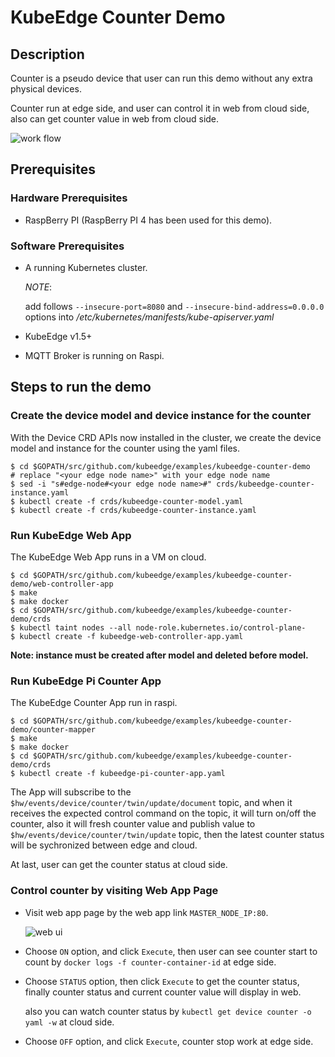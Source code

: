 # KubeEdge Counter Demo

## Description

Counter is a pseudo device that user can run this demo without any extra physical devices.

Counter run at edge side, and user can control it in web from cloud side, also can get counter value in web from cloud side.

![work flow](./images/work-flow.png)


## Prerequisites

### Hardware Prerequisites

* RaspBerry PI (RaspBerry PI 4 has been used for this demo).

### Software Prerequisites

* A running Kubernetes cluster.

  *NOTE*:

  add follows `--insecure-port=8080` and `--insecure-bind-address=0.0.0.0` options into */etc/kubernetes/manifests/kube-apiserver.yaml*

* KubeEdge v1.5+

* MQTT Broker is running on Raspi.

## Steps to run the demo

### Create the device model and device instance for the counter

With the Device CRD APIs now installed in the cluster, we create the device model and instance for the counter using the yaml files.

```console
$ cd $GOPATH/src/github.com/kubeedge/examples/kubeedge-counter-demo
# replace "<your edge node name>" with your edge node name
$ sed -i "s#edge-node#<your edge node name>#" crds/kubeedge-counter-instance.yaml
$ kubectl create -f crds/kubeedge-counter-model.yaml
$ kubectl create -f crds/kubeedge-counter-instance.yaml
```

### Run KubeEdge Web App

The KubeEdge Web App runs in a VM on cloud.

```console
$ cd $GOPATH/src/github.com/kubeedge/examples/kubeedge-counter-demo/web-controller-app
$ make
$ make docker
$ cd $GOPATH/src/github.com/kubeedge/examples/kubeedge-counter-demo/crds
$ kubectl taint nodes --all node-role.kubernetes.io/control-plane-
$ kubectl create -f kubeedge-web-controller-app.yaml
```

**Note: instance must be created after model and deleted before model.**

### Run KubeEdge Pi Counter App

The KubeEdge Counter App run in raspi.

```console
$ cd $GOPATH/src/github.com/kubeedge/examples/kubeedge-counter-demo/counter-mapper
$ make
$ make docker
$ cd $GOPATH/src/github.com/kubeedge/examples/kubeedge-counter-demo/crds
$ kubectl create -f kubeedge-pi-counter-app.yaml
```

The App will subscribe to the `$hw/events/device/counter/twin/update/document` topic, and when it receives the expected control command on the topic, it will turn on/off the counter, also it will fresh counter value and publish value to `$hw/events/device/counter/twin/update` topic, then the latest counter status will be sychronized between edge and cloud.

At last, user can get the counter status at cloud side.


### Control counter by visiting Web App Page

* Visit web app page by the web app link `MASTER_NODE_IP:80`.

  ![web ui](./images/web-ui.png)

* Choose `ON` option, and click `Execute`, then user can see counter start to count by `docker logs -f counter-container-id` at edge side.

* Choose `STATUS` option, then click `Execute` to get the counter status, finally counter status and current counter value will display in web.

  also you can watch counter status by `kubectl get device counter -o yaml -w` at cloud side.

* Choose `OFF` option, and click `Execute`, counter stop work at edge side.
